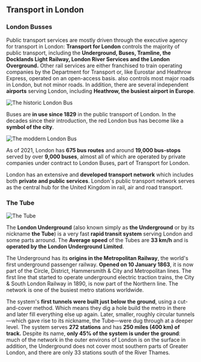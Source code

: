 
## Transport in London

### London Busses

Public transport services are mostly driven through the executive agency for transport in London: **Transport for London** controls the majority of public transport, including the **Underground, Buses, Tramline, the Docklands Light Railway, London River Services and the London Overground.** Other rail services are either franchised to train operating companies by the Department for Transport or, like Eurostar and Heathrow Express, operated on an open-access basis. also controls most major roads in London, but not minor roads. In addition, there are several independent **airports** serving London, including **Heathrow, the busiest airport in Europe**.

![The historic London Bus](../assets/images/transport/old-london-bus.jpg)

Buses are **in use since 1829** in the public transport of London.  In the decades since their introduction, the red London bus has become like a **symbol of the city**.

![The moddern London Bus](../assets/images/transport/new-london-bus.jpg)

As of 2021, London has **675 bus routes** and around **19,000 bus-stops** served by over **9,000 buses**, almost all of which are operated by private companies under contract to London Buses, part of Transport for London.

London has an extensive and **developed transport network** which includes both **private and public services**. London's public transport network serves as the central hub for the United Kingdom in rail, air and road transport.

### The Tube

![The Tube](../assets/images/transport/underground.jpg)

The **London Underground** (also known simply as **the Underground** or by its nickname **the Tube**) is a very fast **rapid transit system** serving London and some parts arround. The **Average speed** of the Tubes are **33 km/h** and is **operated by the London Underground Limited**.

The Underground has its **origins in the Metropolitan Railway**, the world's first underground passenger railway. **Opened on 10 January 1863**, it is now part of the Circle, District, Hammersmith & City and Metropolitan lines. The first line that started to operate underground electric traction trains, the City & South London Railway in 1890, is now part of the Northern line. The network is one of the busiest metro stations worldwide.

The system's **first tunnels were built just below the ground**, using a cut-and-cover method. Which means they dig a hole build the metro in there and later fill everything else up again. Later, smaller, roughly circular tunnels—which gave rise to its nickname, the Tube—were dug through at a deeper level. The system serves **272 stations** and has **250 miles (400 km) of track.** Despite its name, **only 45% of the system is under the ground**: much of the network in the outer environs of London is on the surface in addition, the Underground does not cover most southern parts of Greater London, and there are only 33 stations south of the River Thames.
